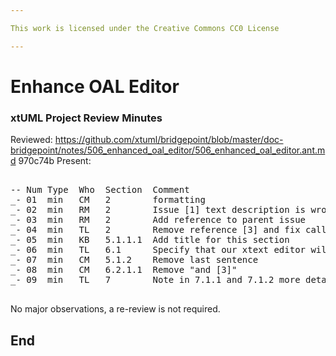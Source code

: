 ```yaml
---

This work is licensed under the Creative Commons CC0 License

---
```


# Enhance OAL Editor
### xtUML Project Review Minutes

Reviewed:  https://github.com/xtuml/bridgepoint/blob/master/doc-bridgepoint/notes/506_enhanced_oal_editor/506_enhanced_oal_editor.ant.md  970c74b
Present:  

<pre>

-- Num Type  Who  Section  Comment
_- 01  min   CM   2        formatting
_- 02  min   RM   2        Issue [1] text description is wrong
_- 03  min   RM   2        Add reference to parent issue
_- 04  min   TL   2        Remove reference [3] and fix calls to it to point at [2]
_- 05  min   KB   5.1.1.1  Add title for this section
_- 06  min   TL   6.1      Specify that our xtext editor will use the .xoal file extension
_- 07  min   CM   5.1.2    Remove last sentence
_- 08  min   CM   6.2.1.1  Remove "and [3]"
_- 09  min   TL   7        Note in 7.1.1 and 7.1.2 more detail about what we are testing for functionality wise (keywords, statements, etc)

</pre>
     
No major observations, a re-review is not required.


End
---
